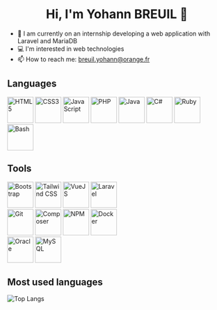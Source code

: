 <center> <h1>Hi, I'm Yohann BREUIL 👋</h1> </center>

- 🔭 I am currently on an internship developing a web application with Laravel and MariaDB
- 💻 I'm interested in web technologies
- 📫 How to reach me: breuil.yohann@orange.fr

## Languages 

<div>
<img with="60px" height="60px" title="HTML5" src="https://cdn.jsdelivr.net/gh/devicons/devicon/icons/html5/html5-original-wordmark.svg" />
<img with="60px" height="60px" title="CSS3" src="https://cdn.jsdelivr.net/gh/devicons/devicon/icons/css3/css3-original-wordmark.svg" />
<img with="60px" height="60px" title="JavaScript" src="https://cdn.jsdelivr.net/gh/devicons/devicon/icons/javascript/javascript-original.svg" />
<img with="60px" height="60px" title="PHP" src="https://cdn.jsdelivr.net/gh/devicons/devicon/icons/php/php-original.svg" />
<img with="60px" height="60px" title="Java" src="https://cdn.jsdelivr.net/gh/devicons/devicon/icons/java/java-original-wordmark.svg" />
<img with="60px" height="60px" title="C#" src="https://cdn.jsdelivr.net/gh/devicons/devicon/icons/csharp/csharp-original.svg" />
<img with="60px" height="60px" title="Ruby" src="https://cdn.jsdelivr.net/gh/devicons/devicon/icons/ruby/ruby-original.svg" />
<img with="60px" height="60px" title="Bash" src="https://cdn.jsdelivr.net/gh/devicons/devicon/icons/bash/bash-original.svg" />
</div>
          
## Tools

<div>
<img with="60px" height="60px" title="Bootstrap" src="https://cdn.jsdelivr.net/gh/devicons/devicon/icons/bootstrap/bootstrap-original.svg" />
<img with="60px" height="60px" title="Tailwind CSS" src="https://cdn.jsdelivr.net/gh/devicons/devicon/icons/tailwindcss/tailwindcss-plain.svg" />
<img with="60px" height="60px" title="VueJS" src="https://cdn.jsdelivr.net/gh/devicons/devicon/icons/vuejs/vuejs-original.svg" />
<img with="60px" height="60px" title="Laravel" src="https://cdn.jsdelivr.net/gh/devicons/devicon/icons/laravel/laravel-plain.svg" />                
</div> 

<div>
<img with="60px" height="60px" title="Git" src="https://cdn.jsdelivr.net/gh/devicons/devicon/icons/git/git-original.svg" />
<img with="60px" height="60px" title="Composer" src="https://cdn.jsdelivr.net/gh/devicons/devicon/icons/composer/composer-original.svg" />
<img with="60px" height="60px" title="NPM" src="https://cdn.jsdelivr.net/gh/devicons/devicon/icons/npm/npm-original-wordmark.svg" />       
<img with="60px" height="60px" title="Docker" src="https://cdn.jsdelivr.net/gh/devicons/devicon/icons/docker/docker-original.svg" />       
</div>

<div>
<img with="60px" height="60px" title="Oracle" src="https://cdn.jsdelivr.net/gh/devicons/devicon/icons/oracle/oracle-original.svg" />          
<img with="60px" height="60px" title="MySQL" src="https://cdn.jsdelivr.net/gh/devicons/devicon/icons/mysql/mysql-original-wordmark.svg" />
</div> 
          
## Most used languages                 

![Top Langs](https://github-readme-stats.vercel.app/api/top-langs/?username=DJYohann&layout=compact)
